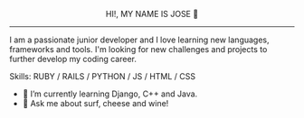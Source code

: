 <p align="center">HI!, MY NAME IS JOSE 👋</p>

---



I am a passionate junior developer and I love learning new languages, frameworks and tools. I'm looking for new challenges and projects to further develop my coding career.

Skills: RUBY / RAILS / PYTHON / JS / HTML / CSS

- 🌱 I’m currently learning Django, C++ and Java. 
- 💬 Ask me about surf, cheese and wine! 
